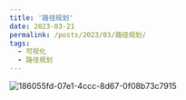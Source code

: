 ```yaml
---
title: '路径规划'
date: 2023-03-21
permalink: /posts/2023/03/路径规划/
tags:
  - 可视化
  - 路径规划
---
```


![186055fd-07e1-4ccc-8d67-0f08b73c7915](https://user-images.githubusercontent.com/64770184/226525894-457dace3-1f7e-4f9d-8552-aaedb4117a28.gif)
